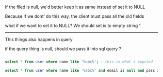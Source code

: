 
If the filed is null, we'd better keep it as same instead of set it to NULL

Because if we dont' do this way, the client must pass all the old fields

what if we want to set it to NULL?
We should set is to empty string ''


---

This things also happens in query

if the query thing is null, should we pass it into sql query ?

```sql

select * from user where name like '%abc%'; --this is what i expcted

select * from user where name like '%abc%' and email is null and pass is null;
```